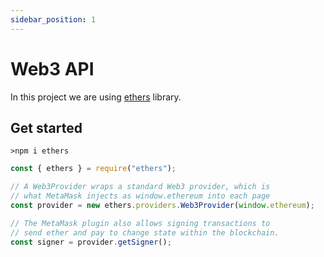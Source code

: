 ```yaml
---
sidebar_position: 1
---
```


# Web3 API

In this project we are using [ethers](https://docs.ethers.io/v5/) library.

## Get started

`>npm i ethers`

```js title="contract.js"
const { ethers } = require("ethers");

// A Web3Provider wraps a standard Web3 provider, which is
// what MetaMask injects as window.ethereum into each page
const provider = new ethers.providers.Web3Provider(window.ethereum);

// The MetaMask plugin also allows signing transactions to
// send ether and pay to change state within the blockchain.
const signer = provider.getSigner();
```
